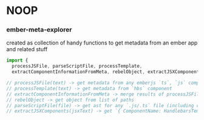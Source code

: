 # NOOP

### ember-meta-explorer

created as collection of handy functions to get metadata from an ember app and related stuff

```js
import { 
  processJSFile, parseScriptFile, processTemplate, 
  extractComponentInformationFromMeta, rebelObject, extractJSXComponents } from 'ember-meta-explorer';

// processJSFile(text) -> get metadata from any emberjs `ts`, `js` component
// processTemplate(text) -> get metadata from `hbs` component
// extractComponentInformationFromMeta -> merge results of processJSFile & processTemplate
// rebelObject -> get object from list of paths
// parseScriptFile(file) -> get ast for any `.js/.ts` file (including class properties, decorators support)
// extractJSXComponents(jsxText) -> get `{ ComponentName: HandlebarsTemplate }` from any named functional jsx!

```

